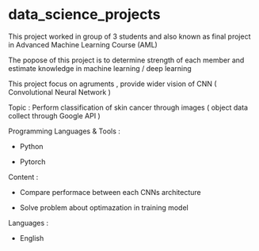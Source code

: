 # data_science_projects
This project worked in group of 3 students and also known as final project in Advanced Machine Learning Course (AML)

The popose of this project is to determine strength of each member and estimate knowledge in machine learning / deep learning 

This project focus on agruments , provide wider vision of CNN ( Convolutional Neural Network )

Topic : Perform classification of skin cancer through images ( object data collect through Google API )

Programming Languages & Tools :

- Python

- Pytorch

Content :

- Compare performace between each CNNs architecture

- Solve problem about optimazation in training model 

Languages :

- English


